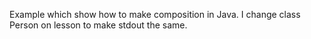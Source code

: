 Example which show how to make composition in Java.
I change class Person on lesson to make stdout the same.